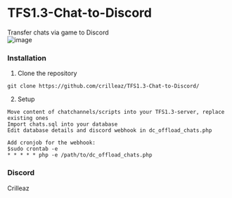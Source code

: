 # TFS1.3-Chat-to-Discord
Transfer chats via game to Discord<br>
![image](https://github.com/crilleaz/TFS1.3-Chat-to-Discord/assets/20803604/ae83b47c-632e-4f27-a035-8013bd6f1fad)

### Installation

1. Clone the repository
```
git clone https://github.com/crilleaz/TFS1.3-Chat-to-Discord/
```

2. Setup
```
Move content of chatchannels/scripts into your TFS1.3-server, replace existing ones
Import chats.sql into your database
Edit database details and discord webhook in dc_offload_chats.php

Add cronjob for the webhook:
$sudo crontab -e
* * * * * php -e /path/to/dc_offload_chats.php
```

### Discord
Crilleaz

